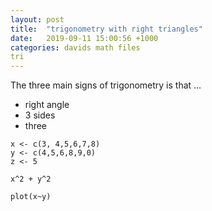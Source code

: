 ```yaml
---
layout: post
title:  "trigonometry with right triangles"
date:   2019-09-11 15:00:56 +1000
categories: davids math files                      
tri
---
```


The three main signs of trigonometry is that ...

- right angle
- 3 sides
- three 

```{r}
x <- c(3, 4,5,6,7,8)
y <- c(4,5,6,8,9,0)
z <- 5

x^2 + y^2

plot(x~y)
```